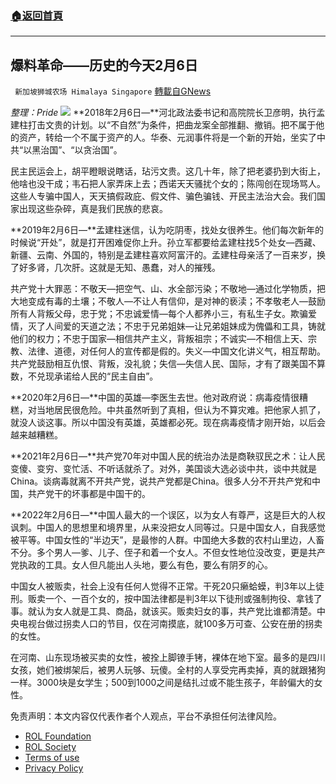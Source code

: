 ###  [:house:返回首頁](https://github.com/ourhimalayas/txt)
---


## 爆料革命——历史的今天2月6日
` 新加坡狮城农场 Himalaya Singapore` [轉載自GNews](https://gnews.org/zh-hans/2405683/)

*整理：Pride*
![](https://assets.gnews.org/wp-content/uploads/2022/04/Screenshot-2022-04-24-223015.png)
**2018年2月6日—**河北政法委书记和高院院长卫彦明，执行孟建柱打击文贵的计划。以“不自然”为条件，把曲龙案全部推翻、撤销。把不属于他的资产，转给一个不属于资产的人。华泰、元润事件将是一个新的开始，坐实了中共“以黑治国”、“以贪治国”。

民主民运会上，胡平瞪眼说瞎话，玷污文贵。这几十年，除了把老婆扔到大街上，他啥也没干成；韦石把人家弄床上去；西诺天天骚扰个女的；陈闯创在现场骂人。这些人专骗中国人，天天搞假政庇、假文件、骗色骗钱、开民主法治大会。我们国家出现这些杂碎，真是我们民族的悲哀。

**2019年2月6日—**孟建柱迷信，认为吃阴枣，找处女很养生。他们每次新年的时候说“开处”，就是打开困难促你上升。孙立军都要给孟建柱找5个处女—西藏、新疆、云南、外国的，特别是孟建柱喜欢阿富汗的。孟建柱母亲活了一百来岁，换了好多肾，几次肝。这就是无知、愚蠢，对人的摧残。

共产党十大罪恶：不敬天—把空气、山、水全部污染；不敬地—通过化学物质，把大地变成有毒的土壤；不敬人—不让人有信仰，是对神的亵渎；不孝敬老人—鼓励所有人背叛父母，忠于党；不忠诚爱情—每个人都养小三，有私生子女。欺骗爱情，灭了人间爱的天道之法；不忠于兄弟姐妹—让兄弟姐妹成为傀儡和工具，铸就他们的权力；不忠于国家—相信共产主义，背叛祖宗；不诚实—不相信上天、宗教、法律、道德，对任何人的宣传都是假的。失义—中国文化讲义气，相互帮助。共产党鼓励相互仇恨、背叛，没礼貌；失信—失信人民、国际，才有了跟美国不算数，不兑现承诺给人民的“民主自由”。

**2020年2月6日—**中国的英雄—李医生去世。他对政府说：病毒疫情很糟糕，对当地居民很危险。中共虽然听到了真相，但认为不算灾难。把他家人抓了，就没人谈这事。所以中国没有英雄，英雄都必死。现在病毒疫情才刚开始，以后会越来越糟糕。

**2021年2月6日—**共产党70年对中国人民的统治办法是商鞅驭民之术：让人民变傻、变穷、变忙活、不听话就杀了。对外，美国谈大选必谈中共，谈中共就是China。谈病毒就离不开共产党，说共产党都是China。很多人分不开共产党和中国，共产党干的坏事都是中国干的。

**2022年2月6日—**中国人最大的一个误区，以为女人有尊严，这是巨大的人权讽刺。中国人的思想里和境界里，从来没把女人同等过。只是中国女人，自我感觉被平等。中国女性的“半边天”，是最惨的人群。中国绝大多数的农村山里边，人畜不分。多个男人—爹、儿子、侄子和着一个女人。不但女性地位没改变，更是共产党执政的工具。女人但凡能出人头地，要么有色，要么有阴歹的心。

中国女人被贩卖，社会上没有任何人觉得不正常。干死20只癞蛤蟆，判3年以上徒刑。贩卖一个、一百个女的，按中国法律都是判3年以下徒刑或强制拘役、拿钱了事。就认为女人就是工具、商品，就该买。贩卖妇女的事，共产党比谁都清楚。中央电视台做过拐卖人口的节目，仅在河南摸底，就100多万可查、公安在册的拐卖的女性。

在河南、山东现场被买卖的女性，被拴上脚镣手铐，裸体在地下室。最多的是四川女孩，她们被绑架后，被男人玩够、玩傻。全村的人享受完再卖掉，真的就跟猪狗一样。3000块是女学生；500到1000之间是结扎过或不能生孩子，年龄偏大的女性。

 

免责声明：本文内容仅代表作者个人观点，平台不承担任何法律风险。

- [ROL Foundation](https://rolfoundation.org/)
- [ROL Society](https://rolsociety.org/)
- [Terms of use](https://gnews.org/terms-of-use-3/)
- [Privacy Policy](https://gnews.org/privacy-policy/)
